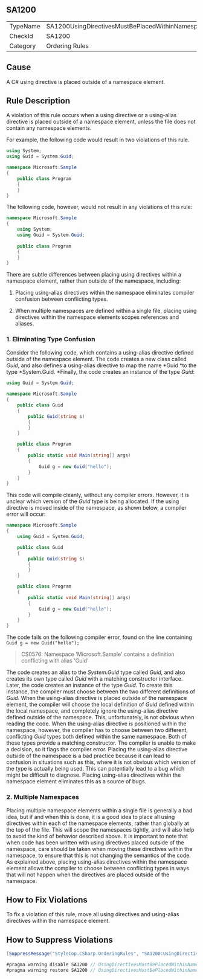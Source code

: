 ﻿## SA1200

<table>
<tr>
  <td>TypeName</td>
  <td>SA1200UsingDirectivesMustBePlacedWithinNamespace</td>
</tr>
<tr>
  <td>CheckId</td>
  <td>SA1200</td>
</tr>
<tr>
  <td>Category</td>
  <td>Ordering Rules</td>
</tr>
</table>

## Cause

A C# using directive is placed outside of a namespace element.

## Rule Description

A violation of this rule occurs when a using directive or a using-alias directive is placed outside of a namespace element, unless the file does not contain any namespace elements.

For example, the following code would result in two violations of this rule.

```csharp
using System;
using Guid = System.Guid;

namespace Microsoft.Sample
{
    public class Program
    {
    }
}
```

The following code, however, would not result in any violations of this rule:

```csharp
namespace Microsoft.Sample
{
    using System;
    using Guid = System.Guid;
 
    public class Program
    {
    }
}
```

There are subtle differences between placing using directives within a namespace element, rather than outside of the namespace, including:

1. Placing using-alias directives within the namespace eliminates compiler confusion between conflicting types.

2. When multiple namespaces are defined within a single file, placing using directives within the namespace elements scopes references and aliases.

### 1. Eliminating Type Confusion

Consider the following code, which contains a using-alias directive defined outside of the namespace element. The code creates a new class called *Guid*, and also defines a using-alias directive to map the name *Guid *to the type *System.Guid. *Finally, the code creates an instance of the type *Guid*:

```csharp
using Guid = System.Guid;
 
namespace Microsoft.Sample
{
    public class Guid
    {
        public Guid(string s)
        {
        }
    }

    public class Program
    {
        public static void Main(string[] args)
        {
            Guid g = new Guid("hello");
        }
    }
}
```

This code will compile cleanly, without any compiler errors. However, it is unclear which version of the *Guid* type is being allocated. If the using directive is moved inside of the namespace, as shown below, a compiler error will occur:

```csharp
namespace Microsoft.Sample
{
    using Guid = System.Guid;

    public class Guid
    {
        public Guid(string s)
        {
        }
    }

    public class Program
    {
        public static void Main(string[] args)
        {
            Guid g = new Guid("hello");
        }
    }
}
```

The code fails on the following compiler error, found on the line containing `Guid g = new Guid("hello");`

> CS0576: Namespace 'Microsoft.Sample' contains a definition conflicting with alias 'Guid'

The code creates an alias to the *System.Guid* type called *Guid*, and also creates its own type called *Guid* with a matching constructor interface. Later, the code creates an instance of the type *Guid*. To create this instance, the compiler must choose between the two different definitions of *Guid*. When the using-alias directive is placed outside of the namespace element, the compiler will choose the local definition of *Guid* defined within the local namespace, and completely ignore the using-alias directive defined outside of the namespace. This, unfortunately, is not obvious when reading the code.
When the using-alias directive is positioned within the namespace, however, the compiler has to choose between two different, conflicting *Guid* types both defined within the same namespace. Both of these types provide a matching constructor. The compiler is unable to make a decision, so it flags the compiler error.
Placing the using-alias directive outside of the namespace is a bad practice because it can lead to confusion in situations such as this, where it is not obvious which version of the type is actually being used. This can potentially lead to a bug which might be difficult to diagnose.
Placing using-alias directives within the namespace element eliminates this as a source of bugs. 

### 2. Multiple Namespaces

Placing multiple namespace elements within a single file is generally a bad idea, but if and when this is done, it is a good idea to place all using directives within each of the namespace elements, rather than globally at the top of the file. This will scope the namespaces tightly, and will also help to avoid the kind of behavior described above.
It is important to note that when code has been written with using directives placed outside of the namespace, care should be taken when moving these directives within the namespace, to ensure that this is not changing the semantics of the code. As explained above, placing using-alias directives within the namespace element allows the compiler to choose between conflicting types in ways that will not happen when the directives are placed outside of the namespace.

## How to Fix Violations

To fix a violation of this rule, move all using directives and using-alias directives within the namespace element.

## How to Suppress Violations

```csharp
[SuppressMessage("StyleCop.CSharp.OrderingRules", "SA1200:UsingDirectivesMustBePlacedWithinNamespace", Justification = "Reviewed.")]
```

```csharp
#pragma warning disable SA1200 // UsingDirectivesMustBePlacedWithinNamespace
#pragma warning restore SA1200 // UsingDirectivesMustBePlacedWithinNamespace
```

